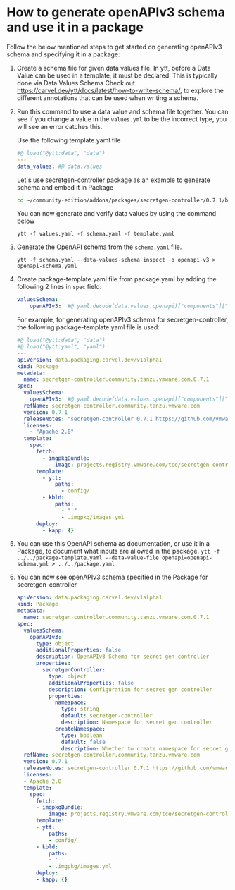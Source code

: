 # How to generate openAPIv3 schema and use it in a package

Follow the below mentioned steps to get started on generating openAPIv3 schema and specifying it in a package:

1. Create a schema file for given data values file. In ytt, before a Data Value can be used in a template, it must be declared. This is typically done via Data Values Schema
   Check out https://carvel.dev/ytt/docs/latest/how-to-write-schema/, to explore the different annotations that can be used when writing a schema.

2. Run this command to use a data value and schema file together. You can see if you change a value in the `values.yml` to be the incorrect type, you will see an error catches this.
   
   Use the following template.yaml file

    ```yaml
    #@ load("@ytt:data", "data")
    ---
    data_values: #@ data.values
    ```

   Let's use secretgen-controller package as an example to generate schema and embed it in Package

   ```bash
   cd ~/community-edition/addons/packages/secretgen-controller/0.7.1/bundle/config
   ```
   You can now generate and verify data values by using the command below

   `ytt -f values.yaml -f schema.yaml -f template.yaml`

3. Generate the OpenAPI schema from the `schema.yaml` file.

   `ytt -f schema.yaml --data-values-schema-inspect -o openapi-v3 > openapi-schema.yaml`

4. Create package-template.yaml file from package.yaml by adding the following 2 lines in `spec` field:

   ```yaml
   valuesSchema:
       openAPIv3:  #@ yaml.decode(data.values.openapi)["components"]["schemas"]["dataValues"]
   ```

   For example, for generating openAPIv3 schema for secretgen-controller, the following package-template.yaml file is used:

   ```yaml
   #@ load("@ytt:data", "data")
   #@ load("@ytt:yaml", "yaml")
   ---
   apiVersion: data.packaging.carvel.dev/v1alpha1
   kind: Package
   metadata:
     name: secretgen-controller.community.tanzu.vmware.com.0.7.1
   spec:
     valuesSchema:
       openAPIv3:  #@ yaml.decode(data.values.openapi)["components"]["schemas"]["dataValues"]
     refName: secretgen-controller.community.tanzu.vmware.com
     version: 0.7.1
     releaseNotes: "secretgen-controller 0.7.1 https://github.com/vmware-tanzu/carvel-secretgen-controller"
     licenses:
       - "Apache 2.0"
     template:
       spec:
         fetch:
           - imgpkgBundle:
               image: projects.registry.vmware.com/tce/secretgen-controller@sha256:4248e36490eb888d7f8bd0b62739a5acc3f178f67d8c2abfb3a6181b814c074e
         template:
           - ytt:
               paths:
                 - config/
           - kbld:
               paths:
                 - "-"
                 - .imgpkg/images.yml
         deploy:
           - kapp: {}
   ```

4. You can use this OpenAPI schema as documentation, or use it in a Package, to document what inputs are allowed in the package.
`ytt -f ../../package-template.yaml --data-value-file openapi=openapi-schema.yml > ../../package.yaml`

5. You can now see openAPIv3 schema specified in the Package for secretgen-controller
   
   ```yaml
   apiVersion: data.packaging.carvel.dev/v1alpha1
   kind: Package
   metadata:
     name: secretgen-controller.community.tanzu.vmware.com.0.7.1
   spec:
     valuesSchema:
       openAPIv3:
         type: object
         additionalProperties: false
         description: OpenAPIv3 Schema for secret gen controller
         properties:
           secretgenController:
             type: object
             additionalProperties: false
             description: Configuration for secret gen controller
             properties:
               namespace:
                 type: string
                 default: secretgen-controller
                 description: Namespace for secret gen controller
               createNamespace:
                 type: boolean
                 default: false
                 description: Whether to create namespace for secret gen controller if not present
     refName: secretgen-controller.community.tanzu.vmware.com
     version: 0.7.1
     releaseNotes: secretgen-controller 0.7.1 https://github.com/vmware-tanzu/carvel-secretgen-controller
     licenses:
     - Apache 2.0
     template:
       spec:
         fetch:
         - imgpkgBundle:
             image: projects.registry.vmware.com/tce/secretgen-controller@sha256:5a77400c7c56f9a439d47e19086256587607e988cf0529702f87d5005724d472
         template:
         - ytt:
             paths:
             - config/
         - kbld:
             paths:
             - '-'
             - .imgpkg/images.yml
         deploy:
         - kapp: {}
   ```
